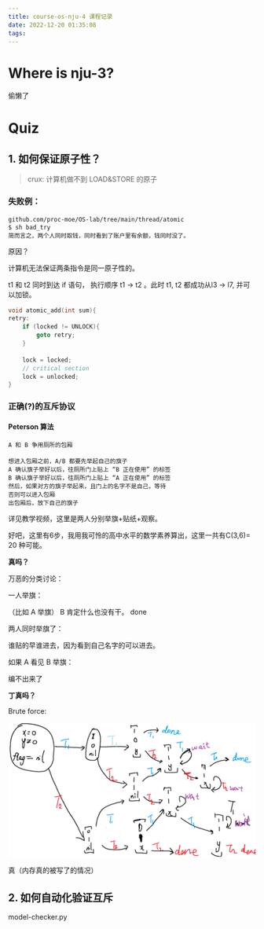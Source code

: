 ```yaml
---
title: course-os-nju-4 课程记录
date: 2022-12-20 01:35:08
tags:
---
```

# Where is nju-3?
偷懒了

# Quiz
## 1. 如何保证原子性？
> crux: 计算机做不到 LOAD&STORE 的原子
### 失败例：
    github.com/proc-moe/OS-lab/tree/main/thread/atomic
    $ sh bad_try
    简而言之，两个人同时取钱，同时看到了账户里有余额，钱同时没了。

原因？

计算机无法保证两条指令是同一原子性的。

t1 和 t2 同时到达 if 语句， 执行顺序 t1 -> t2 。此时 t1, t2 都成功从l3 -> l7, 并可以加锁。


``` c
void atomic_add(int sum){
retry:
    if (locked != UNLOCK){
        goto retry;   
    }

    lock = locked;
    // critical section
    lock = unlocked;
}
```

### 正确(?)的互斥协议
#### Peterson 算法
```
A 和 B 争用厕所的包厢

想进入包厢之前，A/B 都要先举起自己的旗子
A 确认旗子举好以后，往厕所门上贴上 “B 正在使用” 的标签
B 确认旗子举好以后，往厕所门上贴上 “A 正在使用” 的标签
然后，如果对方的旗子举起来，且门上的名字不是自己，等待
否则可以进入包厢
出包厢后，放下自己的旗子
```

详见教学视频，这里是两人分别举旗+贴纸+观察。

好吧，这里有6步，我用我可怜的高中水平的数学素养算出，这里一共有C(3,6)= 20 种可能。



**真吗？**

万恶的分类讨论：

一人举旗：

（比如 A 举旗） B 肯定什么也没有干。 done

两人同时举旗了：

谁贴的早谁进去，因为看到自己名字的可以进去。

如果 A 看见 B 举旗：

编不出来了

**丁真吗？**

Brute force:

![](../../../../statics/thread_peterson.png)

真（内存真的被写了的情况）

## 2. 如何自动化验证互斥
model-checker.py